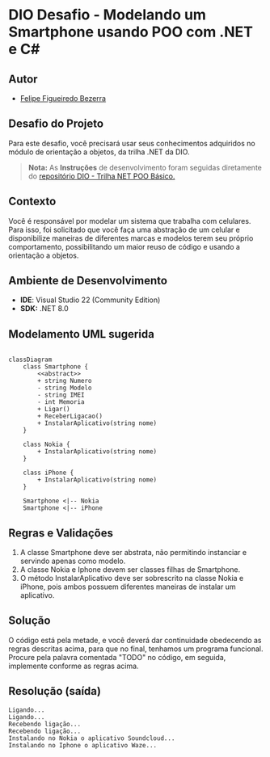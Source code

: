 # DIO Desafio - Modelando um Smartphone usando POO com .NET e C#

## Autor
- [Felipe Figueiredo Bezerra](https://github.com/FigFelipe)

## Desafio do Projeto

Para este desafio, você precisará usar seus conhecimentos adquiridos no módulo de orientação a objetos, da trilha .NET da DIO.

> **Nota:** As **Instruções** de desenvolvimento foram seguidas diretamente do [repositório DIO - Trilha NET POO Básico.]([https://github.com/digitalinnovationone/trilha-java-basico/tree/main/desafios/poo](https://github.com/digitalinnovationone/trilha-net-poo-desafio))

## Contexto

Você é responsável por modelar um sistema que trabalha com celulares. Para isso, foi solicitado que você faça uma abstração de um celular e disponibilize maneiras de diferentes marcas e modelos terem seu próprio comportamento, possibilitando um maior reuso de código e usando a orientação a objetos.


## Ambiente de Desenvolvimento

 - **IDE**: Visual Studio 22 (Community Edition)
 - **SDK:** .NET 8.0

## Modelamento UML sugerida

```mermaid

classDiagram
    class Smartphone {
        <<abstract>>
        + string Numero
        - string Modelo
        - string IMEI
        - int Memoria
        + Ligar()
        + ReceberLigacao()
        + InstalarAplicativo(string nome)
    }

    class Nokia {
        + InstalarAplicativo(string nome)
    }

    class iPhone {
        + InstalarAplicativo(string nome)
    }

    Smartphone <|-- Nokia
    Smartphone <|-- iPhone
```
## Regras e Validações

1. A classe Smartphone deve ser abstrata, não permitindo instanciar e servindo apenas como modelo.
2. A classe Nokia e Iphone devem ser classes filhas de Smartphone.
3. O método InstalarAplicativo deve ser sobrescrito na classe Nokia e iPhone, pois ambos possuem diferentes maneiras de instalar um aplicativo.

## Solução
O código está pela metade, e você deverá dar continuidade obedecendo as regras descritas acima, para que no final, tenhamos um programa funcional. Procure pela palavra comentada "TODO" no código, em seguida, implemente conforme as regras acima.

## Resolução (saída)
```
Ligando...
Ligando...
Recebendo ligação...
Recebendo ligação...
Instalando no Nokia o aplicativo Soundcloud...
Instalando no Iphone o aplicativo Waze...
```
